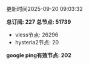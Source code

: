 更新时间2025-09-20 09:03:32

**总订阅: 227**
**总节点: 51739**
- vless节点: 26296
- hysteria2节点: 20

**google ping有效节点: 202**
